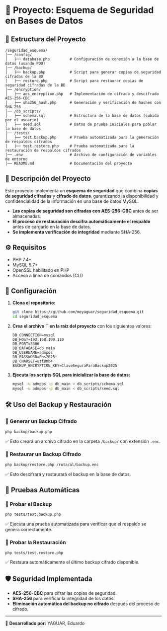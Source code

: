# 📌 Proyecto: Esquema de Seguridad en Bases de Datos

## 📂 **Estructura del Proyecto**

```
/seguridad_esquema/
│── /config/
│   ├── database.php         # Configuración de conexión a la base de datos (usando PDO)
│── /backup/
│   ├── backup.php           # Script para generar copias de seguridad cifradas de la BD
│   ├── restore.php          # Script para restaurar copias de seguridad cifradas de la BD
│── /encryption/
│   ├── aes_encryption.php   # Implementación de cifrado y descifrado AES-256-CBC
│   ├── sha256_hash.php      # Generación y verificación de hashes con SHA-256
│── /db_scripts/
│   ├── schema.sql           # Estructura de la base de datos (subida por el usuario)
│   ├── seed.sql             # Datos de prueba iniciales para poblar la base de datos
│── /tests/
│   ├── test.backup.php      # Prueba automatizada para la generación de respaldos cifrados
│   ├── test.restore.php     # Prueba automatizada para la restauración de respaldos cifrados
│── .env                     # Archivo de configuración de variables de entorno
│── README.md                # Documentación del proyecto
```

## 🚀 **Descripción del Proyecto**

Este proyecto implementa un **esquema de seguridad** que combina **copias de seguridad cifradas** y **cifrado de datos**, garantizando la disponibilidad y confidencialidad de la información en una base de datos MySQL.

- **Las copias de seguridad son cifradas con AES-256-CBC** antes de ser almacenadas.
- **El proceso de restauración descifra automáticamente el respaldo** antes de cargarlo en la base de datos.
- **Se implementa verificación de integridad** mediante SHA-256.

## ⚙️ **Requisitos**

- PHP 7.4+
- MySQL 5.7+
- OpenSSL habilitado en PHP
- Acceso a línea de comandos (CLI)

## 🔧 **Configuración**

1. **Clona el repositorio:**

   ```bash
   git clone https://github.com/meyaguar/seguridad_esquema.git
   cd seguridad_esquema
   ```

2. **Crea el archivo **``** en la raíz del proyecto** con los siguientes valores:

   ```env
   DB_CONNECTION=mysql
   DB_HOST=192.168.100.110
   DB_PORT=3306
   DB_DATABASE=db_main
   DB_USERNAME=admpos
   DB_PASSWORD=Pos2025!
   DB_CHARSET=utf8mb4
   BACKUP_ENCRYPTION_KEY=ClaveSeguraParaBackup2025
   ```

3. **Ejecuta los scripts SQL para inicializar la base de datos:**

   ```bash
   mysql -u admpos -p db_main < db_scripts/schema.sql
   mysql -u admpos -p db_main < db_scripts/seed.sql
   ```

## 🛠 **Uso del Backup y Restauración**

### 🔹 **Generar un Backup Cifrado**

```bash
php backup/backup.php
```

✅ Esto creará un archivo cifrado en la carpeta `/backup/` con extensión `.enc`.

### 🔹 **Restaurar un Backup Cifrado**

```bash
php backup/restore.php /ruta/al/backup.enc
```

✅ Esto descifrará y restaurará el backup en la base de datos.

## 🧪 **Pruebas Automáticas**

### 🔹 **Probar el Backup**

```bash
php tests/test.backup.php
```

✅ Ejecuta una prueba automatizada para verificar que el respaldo se genera correctamente.

### 🔹 **Probar la Restauración**

```bash
php tests/test.restore.php
```

✅ Restaura automáticamente el último backup cifrado disponible.

## 🛡 **Seguridad Implementada**

- **AES-256-CBC** para cifrar las copias de seguridad.
- **SHA-256** para verificar la integridad de los datos.
- **Eliminación automática del backup no cifrado** después del proceso de cifrado.

---

🚀 **Desarrollado por:** YAGUAR, Eduardo

